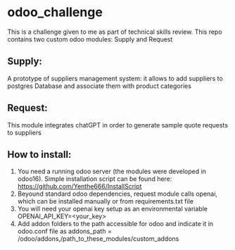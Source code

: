 # odoo_challenge

This is a challenge given to me as part of technical skills review.
This repo contains two custom odoo modules: Supply and Request

## Supply:
A prototype of suppliers management system: it allows to add suppliers to postgres Database and associate them with product categories

## Request:
This module integrates chatGPT in order to generate sample quote requests to suppliers

## How to install:
1) You need a running odoo server (the modules were developed in odoo16). Simple installation script can be found here:
    https://github.com/Yenthe666/InstallScript
2) Beyound standard odoo dependencies, request module calls openai, which can be installed manually or from requirements.txt file
3) You will need your openai key setup as an environmental variable OPENAI_API_KEY=<your_key> 
4) Add addon folders to the path accessible for odoo and indicate it in odoo.conf file as
   addons_path = /odoo/addons,/path_to_these_modules/custom_addons
